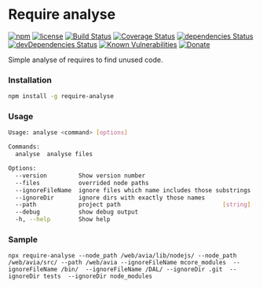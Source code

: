 # Require analyse

[![npm](https://img.shields.io/npm/v/require-analyse.svg)](https://npm.im/require-analyse)
[![license](https://img.shields.io/npm/l/require-analyse.svg)](https://npm.im/require-analyse)
[![Build Status](https://travis-ci.org/jehy/require-analyse.svg?branch=master)](https://travis-ci.org/jehy/require-analyse)
[![Coverage Status](https://coveralls.io/repos/github/jehy/require-analyse/badge.svg?branch=master)](https://coveralls.io/github/jehy/require-analyse?branch=master)
[![dependencies Status](https://david-dm.org/jehy/require-analyse/status.svg)](https://david-dm.org/jehy/require-analyse)
[![devDependencies Status](https://david-dm.org/jehy/require-analyse/dev-status.svg)](https://david-dm.org/jehy/require-analyse?type=dev)
[![Known Vulnerabilities](https://snyk.io/test/github/jehy/require-analyse/badge.svg)](https://snyk.io/test/github/jehy/require-analyse)
[![Donate](https://img.shields.io/badge/Donate-PayPal-green.svg)](https://www.paypal.me/jehyrus)

Simple analyse of requires to find unused code.

### Installation

```bash
npm install -g require-analyse
```

### Usage

```bash
Usage: analyse <command> [options]

Commands:
  analyse  analyse files

Options:
  --version         Show version number                                [boolean]
  --files           overrided node paths                                 [array]
  --ignoreFileName  ignore files which name includes those substrings    [array]
  --ignoreDir       ignore dirs with exactly those names                 [array]
  --path            project path                             [string] [required]
  --debug           show debug output                                  [boolean]
  -h, --help        Show help                                          [boolean]
```
### Sample
```
npx require-analyse --node_path /web/avia/lib/nodejs/ --node_path /web/avia/src/ --path /web/avia --ignoreFileName mcore_modules  --ignoreFileName /bin/  --ignoreFileName /DAL/ --ignoreDir .git  --ignoreDir tests  --ignoreDir node_modules
```
